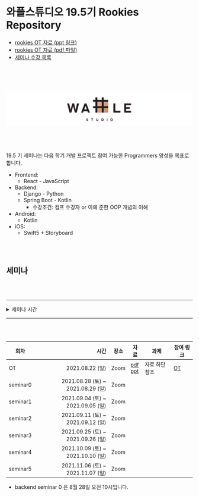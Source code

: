 # 와플스튜디오 19.5기 Rookies Repository

- [rookies OT 자료 (ppt 링크)](https://docs.google.com/presentation/d/1BbIe3rkbvT41k4PHq22_ZTsqmFeIU_mACuUjdqtwMlA/edit?usp=sharing)
- [rookies OT 자료 (pdf 파일)](./wafflestudio%2019.5%20rookies%20OT.pdf)
- [세미나 수강 목록](./seminar-list.md)

<br><br><br><br>![wafflestudio_logo](wafflestudio_logo.png)<br><br><br><br><br>
19.5 기 세미나는 다음 학기 개발 프로젝트 참여 가능한 Programmers 양성을 목표로 합니다.

- Frontend:
    - React - JavaScript
- Backend:
    - Django - Python
    - Spring Boot - Kotlin
        - 수강조건: 컴프 수강자 or 이에 준한 OOP 개념의 이해
- Android:
    - Kotlin
- iOS:
    - Swift5 + Storyboard

<br><br>

## 세미나

<br><br>

---

<details>
<summary>세미나 시간</summary>

| 세미나          | 요일   | 시간           |
| :-------------- | ------ | :------------- |
| 백엔드 (장고)   | 토요일 | 오전 10시      |
| 안드로이드      | 토요일 | 오전 11시 30분 |
| 백엔드 (스프링) | 토요일 | 오후 3시       |
| 프론트          | 토요일 | 오후 4시 30분  |
| iOS             | 일요일 | 오후 1시       |

</details>

---

<br><br>

| 회차     |                              시간 | 장소 | 자료 | 과제 | 참여 링크 |
| -------- | --------------------------------: | ---- | ---- | ---- | ---- |
| OT       | 2021.08.22 (일)                  | Zoom |  [pdf](./wafflestudio%2019.5%20rookies%20OT.pdf) <br> [ppt](https://docs.google.com/presentation/d/1BbIe3rkbvT41k4PHq22_ZTsqmFeIU_mACuUjdqtwMlA/edit?usp=sharing)   |  자료 하단 참조    | [OT](https://snu-ac-kr.zoom.us/j/83372089986?pwd=RzgxYkp3Y3RIMURYamxjZlEwOVR4UT09) |
| seminar0 | 2021.08.28 (토) ~ 2021.08.29 (일) | Zoom |      |      |      |
| seminar1 | 2021.09.04 (토) ~ 2021.09.05 (일) | Zoom |      |      |      |
| seminar2 | 2021.09.11 (토) ~ 2021.09.12 (일) | Zoom |      |      |      |
| seminar3 | 2021.09.25 (토) ~ 2021.09.26 (일) | Zoom |      |      |      |
| seminar4 | 2021.10.09 (토) ~ 2021.10.10 (일) | Zoom |      |      |      |
| seminar5 | 2021.11.06 (토) ~ 2021.11.07 (일) | Zoom |      |      |      |

* backend seminar 0 은 8월 28일 오전 10시입니다.
